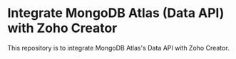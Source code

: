 # Integrate MongoDB Atlas (Data API) with Zoho Creator
This repository is to integrate MongoDB Atlas's Data API with Zoho Creator. 

